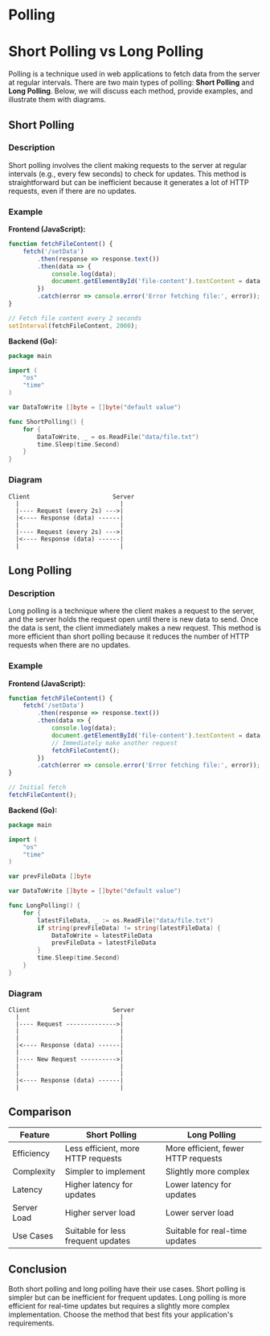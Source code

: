 # Polling
# Short Polling vs Long Polling

Polling is a technique used in web applications to fetch data from the server at regular intervals. There are two main types of polling: **Short Polling** and **Long Polling**. Below, we will discuss each method, provide examples, and illustrate them with diagrams.

## Short Polling

### Description

Short polling involves the client making requests to the server at regular intervals (e.g., every few seconds) to check for updates. This method is straightforward but can be inefficient because it generates a lot of HTTP requests, even if there are no updates.

### Example

**Frontend (JavaScript):**

```javascript
function fetchFileContent() {
    fetch('/setData')
        .then(response => response.text())
        .then(data => {
            console.log(data);
            document.getElementById('file-content').textContent = data;
        })
        .catch(error => console.error('Error fetching file:', error));
}

// Fetch file content every 2 seconds
setInterval(fetchFileContent, 2000);
```

**Backend (Go):**

```go
package main

import (
    "os"
    "time"
)

var DataToWrite []byte = []byte("default value")

func ShortPolling() {
    for {
        DataToWrite, _ = os.ReadFile("data/file.txt")
        time.Sleep(time.Second)
    }
}
```

### Diagram

```plaintext
Client                       Server
  |                            |
  |---- Request (every 2s) --->|
  |<---- Response (data) ------|
  |                            |
  |---- Request (every 2s) --->|
  |<---- Response (data) ------|
  |                            |
```

## Long Polling

### Description

Long polling is a technique where the client makes a request to the server, and the server holds the request open until there is new data to send. Once the data is sent, the client immediately makes a new request. This method is more efficient than short polling because it reduces the number of HTTP requests when there are no updates.

### Example

**Frontend (JavaScript):**

```javascript
function fetchFileContent() {
    fetch('/setData')
        .then(response => response.text())
        .then(data => {
            console.log(data);
            document.getElementById('file-content').textContent = data;
            // Immediately make another request
            fetchFileContent();
        })
        .catch(error => console.error('Error fetching file:', error));
}

// Initial fetch
fetchFileContent();
```

**Backend (Go):**

```go
package main

import (
    "os"
    "time"
)

var prevFileData []byte

var DataToWrite []byte = []byte("default value")

func LongPolling() {
    for {
        latestFileData, _ := os.ReadFile("data/file.txt")
        if string(prevFileData) != string(latestFileData) {
            DataToWrite = latestFileData
            prevFileData = latestFileData
        }
        time.Sleep(time.Second)
    }
}
```

### Diagram

```plaintext
Client                       Server
  |                            |
  |---- Request -------------->|
  |                            |
  |                            |
  |<---- Response (data) ------|
  |                            |
  |---- New Request ---------->|
  |                            |
  |                            |
  |<---- Response (data) ------|
  |                            |
```

## Comparison

| Feature              | Short Polling                          | Long Polling                          |
|----------------------|----------------------------------------|---------------------------------------|
| Efficiency           | Less efficient, more HTTP requests     | More efficient, fewer HTTP requests   |
| Complexity           | Simpler to implement                   | Slightly more complex                 |
| Latency              | Higher latency for updates             | Lower latency for updates             |
| Server Load          | Higher server load                     | Lower server load                     |
| Use Cases            | Suitable for less frequent updates     | Suitable for real-time updates        |

## Conclusion

Both short polling and long polling have their use cases. Short polling is simpler but can be inefficient for frequent updates. Long polling is more efficient for real-time updates but requires a slightly more complex implementation. Choose the method that best fits your application's requirements.
